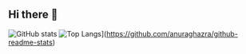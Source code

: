 ## Hi there 👋

<!--
**qqa108/qqa108** is a ✨ _special_ ✨ repository because its `README.md` (this file) appears on your GitHub profile.

Here are some ideas to get you started:

- 🔭 I’m currently working on ...
- 🌱 I’m currently learning ...
- 👯 I’m looking to collaborate on ...
- 🤔 I’m looking for help with ...
- 💬 Ask me about ...
- 📫 How to reach me: ...
- 😄 Pronouns: ...
- ⚡ Fun fact: ...
-->

![GitHub stats](https://github-readme-stats.vercel.app/api?qqa108=anuraghazra&show_icons=true&theme=radical)
![Top Langs](https://github-readme-stats.vercel.app/api/top-langs/?qqa108=anuraghazra)](https://github.com/anuraghazra/github-readme-stats)
